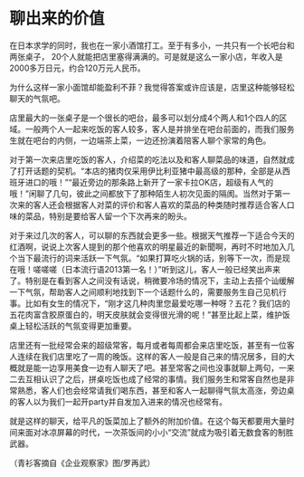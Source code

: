 # 聊出来的价值

在日本求学的同时，我也在一家小酒馆打工。至于有多小，一共只有一个长吧台和两张桌子， 20个人就能把店里塞得满满的。可是就是这么一家小店，年收入是2000多万日元，约合120万元人民币。 

为什么这样一家小面馆却能盈利不菲？我觉得答案或许应该是，店里这种能够轻松聊天的气氛吧。 

店里最大的一张桌子是一个很长的吧台，最多可以划分成4个两人和1个四人的区域。一般两个人一起来吃饭的客人较多，客人是并排坐在吧台前面的，而我们服务生就在吧台的内侧，一边端茶上菜，一边还扮演着陪客人聊个家常的角色。 

对于第一次来店里吃饭的客人，介绍菜的吃法以及和客人聊菜品的味道，自然就成了打开话题的契机。“本店的猪肉仅采用伊比利亚猪中最高级的那种，全部是从西班牙进口的哦！”“最近旁边的那条路上新开了一家卡拉OK店，超级有人气的哦！”闲聊了几句，彼此之间都放下了那种陌生人初次见面的隔阂。当然对于第一次来的客人还会根据客人对菜的评价和客人喜欢的菜品的种类随时推荐适合客人口味的菜品，特别是要给客人留一个下次再来的盼头。 

对于来过几次的客人，可以聊的东西就会更多一些。根据天气推荐一下适合今天的红酒啊，说说上次客人提到的那个他喜欢的明星最近的新聞啊，再时不时地加入几个当下最流行的词来活跃一下气氛。“如果打算吃火锅的话，别等下一次，而是现在哦！嗟嗟嗟（日本流行语2013第一名！）”听到这儿，客人一般已经笑出声来了。特别是在看到客人之间没有话说，稍微要冷场的情况下，主动上去搭个讪缓解一下气氛，帮助客人之间顺利地找到下一个话题什么的，需要服务生自己见机行事。比如有女生的情况下，“刚才这几种肉里您最爱吃哪一种呀？五花？我们店的五花肉富含胶原蛋白的，明天皮肤就会变得很光滑的呢！”甚至比起上菜，维护饭桌上轻松活跃的气氛变得更加重要。 

店里还有一批经常会来的超级常客，每月或者每周都会来店里吃饭，甚至有一位客人连续在我们店里吃了一周的晚饭。这样的客人一般是自己来的情况居多，目的大概就是能一边享用美食一边有人聊天了吧。甚至常客之间也没事就聊上两句，一来二去互相认识了之后，拼桌吃饭也成了经常的事情。我们服务生和常客自然也是非常熟悉，客人们也会经常请我们喝东西，甚至和客人一起聊得气氛太高涨，旁边桌的客人以为我们一起开party并自发加入进来的情况也经常有。 

就是这样的聊天，给平凡的饭菜加上了额外的附加价值。在这个每天都要用大量时间来面对冰凉屏幕的时代，一次茶饭间的小小“交流”就成为吸引着无数食客的制胜武器。 

（青衫客摘自《企业观察家》图/罗再武）